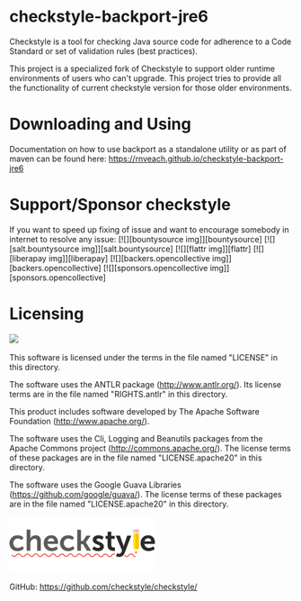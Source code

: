 checkstyle-backport-jre6
========================

Checkstyle is a tool for checking Java source code for adherence to a Code Standard
or set of validation rules (best practices).

This project is a specialized fork of Checkstyle to support older runtime environments of users
who can't upgrade. This project tries to provide all the functionality of current checkstyle
version for those older environments.

Downloading and Using
=====================

Documentation on how to use backport as a standalone utility or as part of maven can be found here:
https://rnveach.github.io/checkstyle-backport-jre6 


Support/Sponsor checkstyle
========

If you want to speed up fixing of issue and want to encourage somebody in
internet to resolve any issue:
[![][bountysource img]][bountysource]
[![][salt.bountysource img]][salt.bountysource]
[![][flattr img]][flattr]
[![][liberapay img]][liberapay]
[![][backers.opencollective img]][backers.opencollective]
[![][sponsors.opencollective img]][sponsors.opencollective]


Licensing
=========

![](https://img.shields.io/badge/license-GNU%20LGPL%20v2.1-blue.svg)

This software is licensed under the terms in the file named "LICENSE" in this
directory.

The software uses the ANTLR package (http://www.antlr.org/). Its license terms
are in the file named "RIGHTS.antlr" in this directory.

This product includes software developed by
The Apache Software Foundation (http://www.apache.org/).

The software uses the Cli, Logging and Beanutils packages from the
Apache Commons project (http://commons.apache.org/). The license terms
of these packages are in the file named "LICENSE.apache20" in this
directory.

The software uses the Google Guava Libraries
(https://github.com/google/guava/). The license terms of
these packages are in the file named "LICENSE.apache20" in this
directory.

![](https://raw.githubusercontent.com/checkstyle/resources/master/img/checkstyle-logos/checkstyle-logo-260x99.png)

GitHub: https://github.com/checkstyle/checkstyle/
